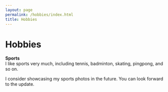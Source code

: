 ```yaml
---
layout: page
permalink: /hobbies/index.html
title: Hobbies
---
```


# Hobbies

**Sports**<br>
I like sports very much, including tennis, badminton, skating, pingpong, and so on.

I  consider showcasing my sports photos in the future. You can look forward to the update.

<!-- Calendly inline widget end -->


